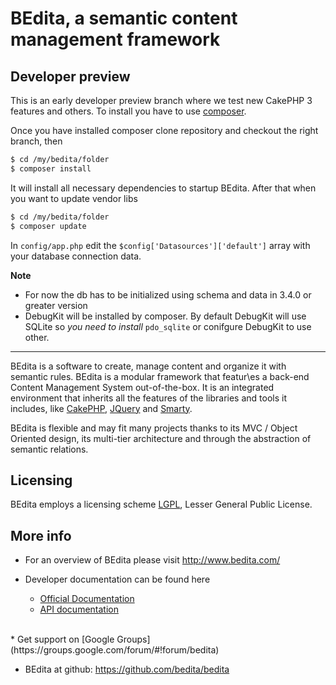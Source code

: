 # BEdita, a semantic content management framework

## Developer preview

This is an early developer preview branch where we test new CakePHP 3 features and others.
To install you have to use [composer](https://getcomposer.org/doc/00-intro.md#globally).

Once you have installed composer clone repository and checkout the right branch, then

```bash
$ cd /my/bedita/folder
$ composer install
```

It will install all necessary dependencies to startup BEdita. After that when you want to update vendor libs

```bash
$ cd /my/bedita/folder
$ composer update
```

In `config/app.php` edit the `$config['Datasources']['default']` array with your database connection data.

**Note**
* For now the db has to be initialized using schema and data in 3.4.0 or greater version
* DebugKit will be installed by composer. By default DebugKit will use SQLite so *you need to install* ```pdo_sqlite``` or conifgure DebugKit to use other.

---

BEdita is a software to create, manage content and organize it with semantic rules.
BEdita is a modular framework that featur\es a back-end Content Management System out-of-the-box.
It is an integrated environment that inherits all the features of the libraries and tools it includes,
like [CakePHP](http://cakephp.org/), [JQuery](http://jquery.com/) and [Smarty](http://www.smarty.net/).

BEdita is flexible and may fit many projects thanks to its MVC / Object Oriented design,
its multi-tier architecture and through the abstraction of semantic relations.

## Licensing

BEdita employs a licensing scheme [LGPL](/bedita/bedita/blob/master/LICENSE.LGPL), Lesser General Public License.

## More info

 * For an overview of BEdita please visit http://www.bedita.com/

 * Developer documentation can be found here
   * [Official Documentation](http://docs.bedita.com)
   * [API documentation](http://api.bedita.com/)
<br/>  
 * Get support on [Google Groups](https://groups.google.com/forum/#!forum/bedita)

 * BEdita at github:
   https://github.com/bedita/bedita
